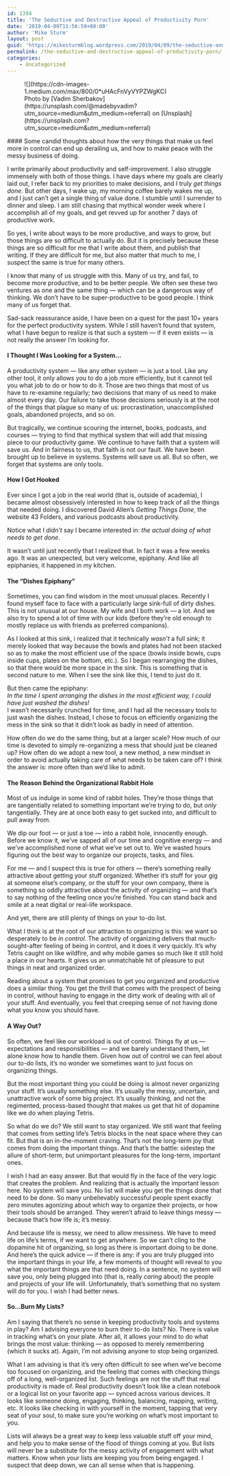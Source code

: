 ```yaml
---
id: 1394
title: 'The Seductive and Destructive Appeal of Productivity Porn'
date: '2019-04-09T11:56:59+00:00'
author: 'Mike Sturm'
layout: post
guid: 'https://mikesturmblog.wordpress.com/2019/04/09/the-seductive-and-destructive-appeal-of-productivity-porn/'
permalink: /the-seductive-and-destructive-appeal-of-productivity-porn/
categories:
    - Uncategorized
---
```


<figure class="wp-caption">![](https://cdn-images-1.medium.com/max/800/0*uHAcFnVyVYPZWgKC)<figcaption class="wp-caption-text">Photo by [Vadim Sherbakov](https://unsplash.com/@madebyvadim?utm_source=medium&utm_medium=referral) on [Unsplash](https://unsplash.com?utm_source=medium&utm_medium=referral)</figcaption></figure>#### Some candid thoughts about how the very things that make us feel more in control can end up derailing us, and how to make peace with the messy business of doing.

I write primarily about productivity and self-improvement. I also struggle immensely with both of those things. I have days where my goals are clearly laid out, I refer back to my priorities to make decisions, and I truly *get things done*. But other days, I wake up, my morning coffee barely wakes me up, and I just can’t get a single thing of value done. I stumble until I surrender to dinner and sleep. I am still chasing that mythical wonder week where I accomplish all of my goals, and get revved up for another 7 days of productive work.

So yes, I write about ways to be more productive, and ways to grow, but those things are so difficult to actually do. But it is precisely because these things are so difficult for me that I write about them, and publish that writing. If they are difficult for me, but also matter that much to me, I suspect the same is true for many others.

I know that many of us struggle with this. Many of us try, and fail, to become more productive, and to be better people. We often see these two ventures as one and the same thing — which can be a dangerous way of thinking. We don’t have to be super-productive to be good people. I think many of us forget that.

Sad-sack reassurance aside, I have been on a quest for the past 10+ years for the perfect productivity system. While I still haven’t found that system, what I have begun to realize is that such a system — if it even exists — is not really the answer I’m looking for.

#### I Thought I Was Looking for a System…

A productivity system — like any other system — is just a tool. Like any other tool, it only allows you to do a job more efficiently, but it cannot tell you what job to do or how to do it. Those are two things that most of us have to re-examine regularly; two decisions that many of us need to make almost every day. Our failure to take those decisions seriously is at the root of the things that plague so many of us: procrastination, unaccomplished goals, abandoned projects, and so on.

But tragically, we continue scouring the internet, books, podcasts, and courses — trying to find that mythical system that will add that missing piece to our productivity game. We continue to have faith that a system will save us. And in fairness to us, that faith is not our fault. We have been brought up to believe in systems. Systems will save us all. But so often, we forget that systems are only tools.

#### How I Got Hooked

Ever since I got a job in the real world (that is, outside of academia), I became almost obsessively interested in how to keep track of all the things that needed doing. I discovered David Allen’s *Getting Things Done*, the website 43 Folders, and various podcasts about productivity.

Notice what I *didn’t* say I became interested in: *the actual doing of what needs to get done*.

It wasn’t until just recently that I realized that. In fact it was a few weeks ago. It was an unexpected, but very welcome, epiphany. And like all epiphanies, it happened in my kitchen.

#### The “Dishes Epiphany”

Sometimes, you can find wisdom in the most unusual places. Recently I found myself face to face with a particularly large sink-full of dirty dishes. This is not unusual at our house. My wife and I both work — a lot. And we also try to spend a lot of time with our kids (before they’re old enough to mostly replace us with friends as preferred companions).

As I looked at this sink, i realized that it technically *wasn’t* a full sink; it merely looked that way because the bowls and plates had not been stacked so as to make the most efficient use of the space (bowls inside bowls, cups inside cups, plates on the bottom, etc.). So I began rearranging the dishes, so that there would be more space in the sink. This is something that is second nature to me. When I see the sink like this, I tend to just do it.

But then came the epiphany:   
*In the time I spent arranging the dishes in the most efficient way, I could have just washed the dishes!*   
I wasn’t necessarily crunched for time, and I had all the necessary tools to just wash the dishes. Instead, I chose to focus on efficiently organizing the mess in the sink so that it didn’t look as badly in need of attention.

How often do we do the same thing, but at a larger scale? How much of our time is devoted to simply re-organizing a mess that should just be cleaned up? How often do we adopt a new tool, a new method, a new mindset in order to avoid actually taking care of what needs to be taken care of? I think the answer is: more often than we’d like to admit.

#### The Reason Behind the Organizational Rabbit Hole

Most of us indulge in some kind of rabbit holes. They’re those things that are tangentially related to something important we’re trying to do, but *only* tangentially. They are at once both easy to get sucked into, and difficult to pull away from.

We dip our foot — or just a toe — into a rabbit hole, innocently enough. Before we know it, we’ve sapped all of our time and cognitive energy — and we’ve accomplished none of what we’ve set out to. We’ve wasted hours figuring out the best way to organize our projects, tasks, and files.

For me — and I suspect this is true for others — there’s something really attractive about getting your stuff organized. Whether it’s stuff for your gig at someone else’s company, or the stuff for your own company, there is something so oddly attractive about the activity of organizing — and that’s to say nothing of the feeling once you’re finished. You can stand back and smile at a neat digital or real-life workspace.

And yet, there are still plenty of things on your to-do list.

What I think is at the root of our attraction to organizing is this: we want so desperately to be *in* *control*. The activity of organizing delivers that much-sought-after feeling of being in control, and it does it very quickly. It’s why Tetris caught on like wildfire, and why mobile games so much like it still hold a place in our hearts. It gives us an unmatchable hit of pleasure to put things in neat and organized order.

Reading about a system that promises to get you organized and productive does a similar thing. You get the thrill that comes with the prospect of being in control, without having to engage in the dirty work of dealing with all of your stuff. And eventually, you feel that creeping sense of not having done what you know you should have.

#### A Way Out?

So often, we feel like our workload is out of control. Things fly at us — expectations and responsibilities — and we barely understand them, let alone know how to handle them. Given how out of control we can feel about our to-do lists, it’s no wonder we sometimes want to just focus on organizing things.

But the most important thing you could be doing is almost never organizing your stuff. It’s usually something else. It’s usually the messy, uncertain, and unattractive work of some big project. It’s usually thinking, and not the regimented, process-based thought that makes us get that hit of dopamine like we do when playing Tetris.

So what do we do? We still want to stay organized. We still want that feeling that comes from setting life’s Tetris blocks in the neat space where they can fit. But that is an in-the-moment craving. That’s not the long-term joy that comes from doing the important things. And that’s the battle: sidestep the allure of short-term, but unimportant pleasures for the long-term, important ones.

I wish I had an easy answer. But that would fly in the face of the very logic that creates the problem. And realizing that is actually the important lesson here. No system will save you. No list will make you get the things done that need to be done. So many unbelievably successful people spent exactly zero minutes agonizing about which way to organize their projects, or how their tools should be arranged. They weren’t afraid to leave things messy — because that’s how life is; it’s messy.

And because life is messy, we need to allow messiness. We have to meed life on life’s terms, if we want to get anywhere. So we can’t cling to the dopamine hit of organizing, so long as there is important doing to be done. And here’s the quick advice — if there is any: if you are truly plugged into the important things in your life, a few moments of thought will reveal to you what the important things are that need doing. In a sentence, no system will save you, only being plugged into (that is, really *caring* about) the people and projects of your life will. Unfortunately, that’s something that no system will do for you. I wish I had better news.

#### So…Burn My Lists?

Am I saying that there’s no sense in keeping productivity tools and systems in play? Am I advising everyone to burn their to-do lists? No. There is value in tracking what’s on your plate. After all, it allows your mind to do what brings the most value: thinking — as opposed to merely remembering (which it sucks at). Again, I’m not advising anyone to stop being organized.

What I am advising is that it’s very often difficult to see when we’ve become too focused on organizing, and the feeling that comes with checking things off of a long, well-organized list. Such feelings are not the stuff that real productivity is made of. Real productivity doesn’t look like a clean notebook or a logical list on your favorite app — synced across various devices. It looks like someone doing, engaging, thinking, balancing, mapping, writing, etc. It looks like checking in with yourself in the moment, tapping that very seat of your soul, to make sure you’re working on what’s most important to you.

Lists will always be a great way to keep less valuable stuff off your mind, and help you to make sense of the flood of things coming at you. But lists will never be a substitute for the messy activity of engagement with what matters. Know when your lists are keeping you from being engaged. I suspect that deep down, we can all sense when that is happening.
